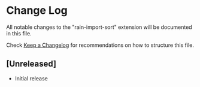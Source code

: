 # Change Log

All notable changes to the "rain-import-sort" extension will be documented in this file.

Check [Keep a Changelog](http://keepachangelog.com/) for recommendations on how to structure this file.

## [Unreleased]

- Initial release